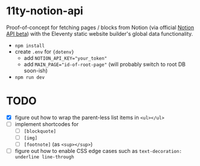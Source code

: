 # 11ty-notion-api

Proof-of-concept for fetching pages / blocks from Notion (via official [Notion API beta](https://developers.notion.com/changelog)) with the Eleventy static website builder's global data functionality.

- `npm install`
- create `.env` for `{dotenv}`
  - add `NOTION_API_KEY="your_token"`
  - add `MAIN_PAGE="id-of-root-page"` (will probably switch to root DB soon-ish)
- `npm run dev`

# TODO

- [x] figure out how to wrap the parent-less list items in `<ul></ul>`
- [ ] implement shortcodes for
  - [ ] `[blockquote]`
  - [ ] `[img]`
  - [ ] `[footnote]` (as `<sup></sup>`)
- [ ] figure out how to enable CSS edge cases such as `text-decoration: underline line-through`
